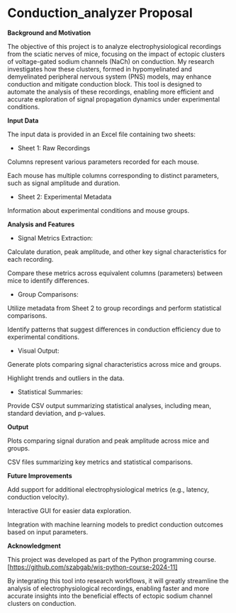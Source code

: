 # Conduction_analyzer Proposal

**Background and Motivation**

The objective of this project is to analyze electrophysiological recordings from the sciatic nerves of mice, focusing on the impact of ectopic clusters of voltage-gated sodium channels (NaCh) on conduction. My research investigates how these clusters, formed in hypomyelinated and demyelinated peripheral nervous system (PNS) models, may enhance conduction and mitigate conduction block. This tool is designed to automate the analysis of these recordings, enabling more efficient and accurate exploration of signal propagation dynamics under experimental conditions.

**Input Data**

The input data is provided in an Excel file containing two sheets:

- Sheet 1: Raw Recordings

Columns represent various parameters recorded for each mouse.

Each mouse has multiple columns corresponding to distinct parameters, such as signal amplitude and duration.

- Sheet 2: Experimental Metadata

Information about experimental conditions and mouse groups.

**Analysis and Features**

- Signal Metrics Extraction:

Calculate duration, peak amplitude, and other key signal characteristics for each recording.

Compare these metrics across equivalent columns (parameters) between mice to identify differences.

- Group Comparisons:

Utilize metadata from Sheet 2 to group recordings and perform statistical comparisons.

Identify patterns that suggest differences in conduction efficiency due to experimental conditions.

- Visual Output:

Generate plots comparing signal characteristics across mice and groups.

Highlight trends and outliers in the data.

- Statistical Summaries:

Provide CSV output summarizing statistical analyses, including mean, standard deviation, and p-values.

**Output**

Plots comparing signal duration and peak amplitude across mice and groups.

CSV files summarizing key metrics and statistical comparisons.

**Future Improvements**

Add support for additional electrophysiological metrics (e.g., latency, conduction velocity).

Interactive GUI for easier data exploration.

Integration with machine learning models to predict conduction outcomes based on input parameters.

**Acknowledgment**

This project was developed as part of the Python programming course. [https://github.com/szabgab/wis-python-course-2024-11]

By integrating this tool into research workflows, it will greatly streamline the analysis of electrophysiological recordings, enabling faster and more accurate insights into the beneficial effects of ectopic sodium channel clusters on conduction.


